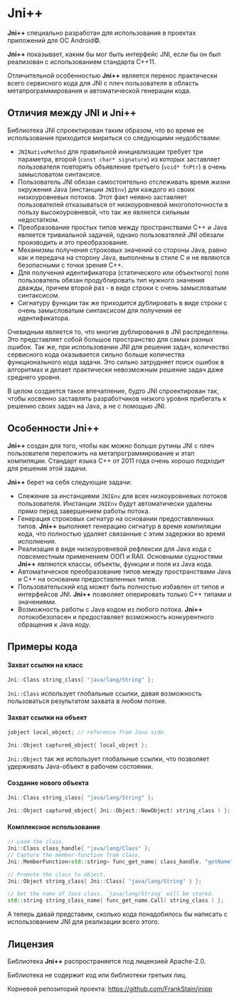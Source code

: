 ﻿Jni++
============

**Jni++** специально разработан для использования в проектах приложений для ОС Android©.

**Jni++** показывает, каким бы мог быть интерфейс JNI, если бы он был реализован с использованием стандарта C++11.

Отличительной особенностью **Jni++** является перенос практически всего сервисного кода для JNI с плеч пользователя в область метапрограммирования и автоматической генерации кода.


Отличия между JNI и **Jni++**
------------

Библиотека JNI спроектирован таким образом, что во время ее использования приходится мириться со следующими неудобствами:
* `JNINativeMethod` для правильной инициализации требует три параметра, второй (`const char* signature`) из которых заставляет пользователя повторять объявление третьего (`void* fnPtr`) в очень замысловатом синтаксисе.
* Пользователь JNI обязан самостоятельно отслеживать время жизни окружения Java (инстанции `JNIEnv`) для каждого из своих низкоуровневых потоков. Этот факт неявно заставляет пользователей отказываться от низкоуровневой многопоточности в пользу высокоуровневой, что так же является сильным недостатком.
* Преобразование простых типов между пространствами C++ и Java является тривиальной задачей, однако пользователей JNI обязали производить и это преобразование.
* Механизмы получения строковых значений со стороны Java, равно как и передача на сторону Java, выполнены в стиле C и не являются безопасными с точки зрения C++.
* Для получения идентификатора (статического или объектного) поля пользователь обязан продублировать тип нужного значения дважды, причем второй раз - в виде строки с очень замысловатым синтаксисом.
* Сигнатуру функции так же приходится дублировать в виде строки с очень замысловатым синтаксисом для получения ее идентификатора.

Очевидным является то, что многие дублирования в JNI распределены. Это представляет собой большое пространство для самых разных ошибок.
Так же, при использовании JNI для решения задач, количество сервисного кода оказывается сильно больше количества функционального кода задачи. Это сильно затрудняет поиск ошибок в алгоритмах и делает практически невозможным решение задач даже среднего уровня.

В целом создается такое впечатление, будто JNI спроектирован так, чтобы косвенно заставлять разработчиков низкого уровня прибегать к решению своих задач на Java, а не с помощью JNI.


Особенности **Jni++**
------------

**Jni++** создан для того, чтобы как можно больше рутины JNI с плеч пользователя переложить на метапрограммирование и этап компиляции. Стандарт языка C++ от 2011 года очень хорошо подходит для решения этой задачи.

**Jni++** берет на себя следующие задачи:
* Слежение за инстанциями `JNIEnv` для всех низкоуровневых потоков пользователя. Инстанции `JNIEnv` будут автоматически удалены прямо перед завершением работы потока.
* Генерация строковых сигнатур на основании предоставленных типов. **Jni++** выполняет генерацию сигнатур в время компиляции кода, что полностью удаляет связанные с этим задержки во время исполнения.
* Реализация в виде низкоуровневой рефлексии для Java кода с повсеместным применением ООП и RAII. Основными сущностями **Jni++** являются классы, объекты, функции и поля из Java кода.
* Автоматическое преобразование типов между пространствами Java и C++ на основании предоставленных типов.
* Пользовательский код может быть полностью избавлен от типов и интерфейсов JNI. **Jni++** позволяет оперировать только C++ типами и значениями.
* Возможность работы с Java кодом из любого потока. **Jni++** потокобезопасен и предоставляет возможность конкурентного обращения к Java коду.


Примеры кода
------------

#### Захват ссылки на класс

```c++
Jni::Class string_class{ "java/lang/String" };
```
`Jni::Class` использует глобальные ссылки, давая возможность пользоваться результатом захвата в любом потоке.

#### Захват ссылки на объект

```c++
jobject local_object; // reference from Java side.

Jni::Object captured_object{ local_object };
```
`Jni::Object` так же использует глобальные ссылки, что позволяет удерживать Java-объект в рабочем состоянии.

#### Создание нового объекта

```c++
Jni::Class string_class{ "java/lang/String" };

Jni::Object captured_object{ Jni::Object::NewObject( string_class ) };
```

#### Комплексное использование

```c++
// Load the class.
Jni::Class class_handle{ "java/lang/Class" };
// Capture the member-function from class.
Jni::MemberFunction<std::string> func_get_name{ class_handle, "getName" };

// Promote the class to object.
Jni::Object string_class{ Jni::Class{ "java/lang/String" } };

// Get the name of Java class. `java/lang/String` will be stored.
std::string string_class_name{ func_get_name.Call( string_class ) };
```
А теперь давай представим, сколько кода понадобилось бы написать с использованием JNI для реализации всего этого.


Лицензия
------------

Библиотека **Jni++** распространяется под лицензией Apache-2.0.

Библиотека не содержит код или библиотеки третьих лиц.

Корневой репозиторий проекта: https://github.com/FrankStain/jnipp